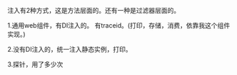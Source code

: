 ﻿
注入有2种方式，这是方法层面的。还有一种是过滤器层面的。



1.通用web组件，有DI注入的。 有traceid。(打印，存储，消费，依靠我这个组件实现。)

2.没有DI注入的，统一注入静态实例，打印。

3.探针，用了多少次

